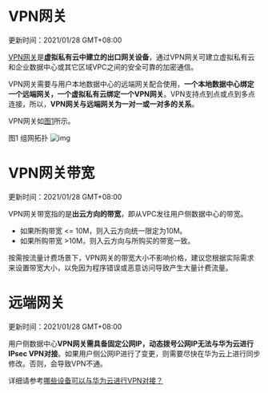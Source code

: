 # VPN网关

更新时间：2021/01/28 GMT+08:00

[VPN网关](https://support.huaweicloud.com/qs-vpn/vpn_03_0005.html)是**虚拟私有云中建立的出口网关设备**，通过VPN网关可建立虚拟私有云和企业数据中心或其它区域VPC之间的安全可靠的加密通信。

VPN网关需要与用户本地数据中心的远端网关配合使用，**一个本地数据中心绑定一个远端网关，一个虚拟私有云绑定一个VPN网关**。VPN支持点到点或点到多点连接，所以，**VPN网关与远端网关为一对一或一对多的关系**。

VPN网关如[图1](https://support.huaweicloud.com/productdesc-vpn/vpn_01_0012.html#vpn_01_0012__fig13235135314421)所示。

图1 组网拓扑
![img](https://support.huaweicloud.com/productdesc-vpn/zh-cn_image_0295711167.png)

# VPN网关带宽

更新时间：2021/01/28 GMT+08:00

VPN网关带宽指的是**出云方向的带宽**，即从VPC发往用户侧数据中心的带宽。

- 如果所购带宽 <= 10M，则入云方向统一限定为10M。
- 如果所购带宽 >10M，则入云方向与所购买的带宽一致。

按需按流量计费场景下，VPN网关的带宽大小不影响价格，建议您根据实际需求来设置带宽大小，以免因为程序错误或恶意访问导致产生大量计费流量。



# 远端网关

更新时间：2021/01/28 GMT+08:00

用户侧数据中心**VPN网关需具备固定公网IP，动态拨号公网IP无法与华为云进行IPsec VPN对接**。如果用户侧公网IP进行了变更，则需要尽快在华为云上进行同步修改。否则，会导致VPN不通。

详细请参考[哪些设备可以与华为云进行VPN对接？](https://support.huaweicloud.com/vpn_faq/vpn_faq_0053.html)